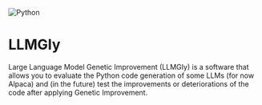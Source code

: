 ![Python](https://img.shields.io/badge/Python-3776AB?style=for-the-badge&logo=python&logoColor=white)

# LLMGIy

Large Language Model Genetic Improvement (LLMGIy) is a software that allows you to evaluate the Python code generation of some LLMs (for now Alpaca) and (in the future) test the improvements or deteriorations of the code after applying Genetic Improvement.